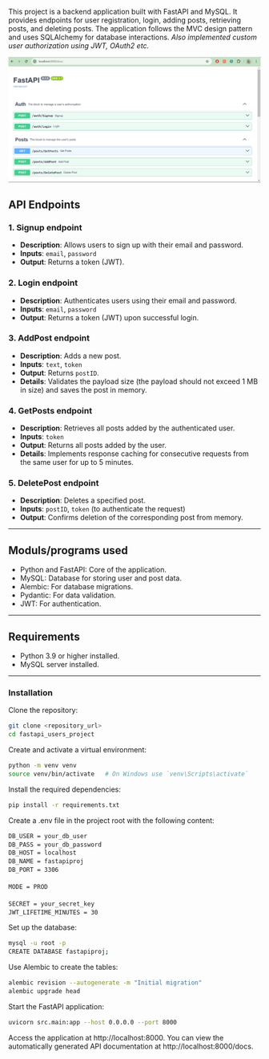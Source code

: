 This project is a backend application built with FastAPI and MySQL. It provides endpoints for user registration, login, adding posts, retrieving posts, and deleting posts. The application follows the MVC design pattern and uses SQLAlchemy for database interactions. *Also implemented custom user authorization using JWT, OAuth2 etc.*

<img src="fastapi_custom_users_project.png" width="700">

## API Endpoints

### 1. Signup endpoint
- **Description**: Allows users to sign up with their email and password.
- **Inputs**: `email`, `password`
- **Output**: Returns a token (JWT).

### 2. Login endpoint
- **Description**: Authenticates users using their email and password.
- **Inputs**: `email`, `password`
- **Output**: Returns a token (JWT) upon successful login.

### 3. AddPost endpoint
- **Description**: Adds a new post.
- **Inputs**: `text`, `token`
- **Output**: Returns `postID`.
- **Details**: Validates the payload size (the payload should not exceed 1 MB in size) and saves the post in memory.

### 4. GetPosts endpoint
- **Description**: Retrieves all posts added by the authenticated user.
- **Inputs**: `token`
- **Output**: Returns all posts added by the user.
- **Details**: Implements response caching for consecutive requests from the same user for up to 5 minutes.

### 5. DeletePost endpoint
- **Description**: Deletes a specified post.
- **Inputs**: `postID`, `token` (to authenticate the request)
- **Output**: Confirms deletion of the corresponding post from memory.

---------------------------------------------------------------------------------------------------------------

## Moduls/programs used

- Python and FastAPI: Core of the application.
- MySQL: Database for storing user and post data.
- Alembic: For database migrations.
- Pydantic: For data validation.
- JWT: For authentication.

------------------------------------------------------------------------------------------------------------------

## Requirements 

- Python 3.9 or higher installed.
- MySQL server installed.

------------------------------------------------------------------------------------------------------------------

### Installation

Clone the repository:

```bash
git clone <repository_url>
cd fastapi_users_project
```

Create and activate a virtual environment:

```bash
python -m venv venv
source venv/bin/activate   # On Windows use `venv\Scripts\activate`
```

Install the required dependencies:

```bash
pip install -r requirements.txt
```

Create a .env file in the project root with the following content:

```bash
DB_USER = your_db_user
DB_PASS = your_db_password
DB_HOST = localhost
DB_NAME = fastapiproj
DB_PORT = 3306

MODE = PROD

SECRET = your_secret_key
JWT_LIFETIME_MINUTES = 30
```

Set up the database:

```bash
mysql -u root -p
CREATE DATABASE fastapiproj;
```

Use Alembic to create the tables:

```bash
alembic revision --autogenerate -m "Initial migration"
alembic upgrade head
```

Start the FastAPI application:

```bash
uvicorn src.main:app --host 0.0.0.0 --port 8000
```

Access the application at http://localhost:8000. You can view the automatically generated API documentation at http://localhost:8000/docs.

